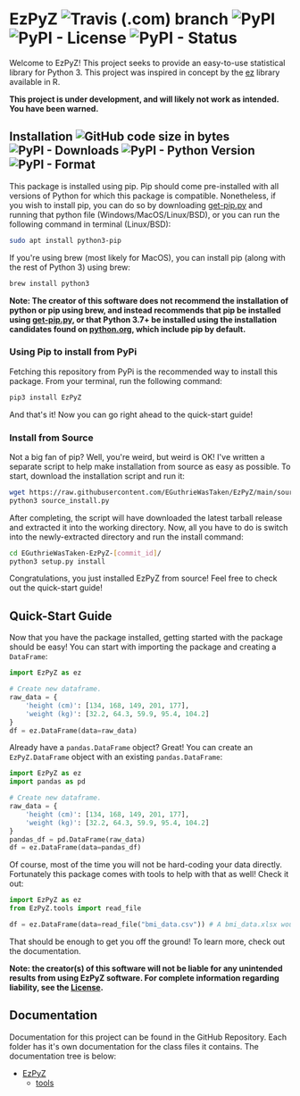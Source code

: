 # EzPyZ ![Travis (.com) branch](https://img.shields.io/travis/com/EGuthrieWasTaken/EzPyZ/main) ![PyPI](https://img.shields.io/pypi/v/EzPyZ) ![PyPI - License](https://img.shields.io/pypi/l/EzPyZ) ![PyPI - Status](https://img.shields.io/pypi/status/EzPyZ)

Welcome to EzPyZ! This project seeks to provide an easy-to-use statistical library for Python 3. This project was inspired in concept by the [ez](https://github.com/mike-lawrence/ez) library available in R.  

**This project is under development, and will likely not work as intended. You have been warned.**

## Installation ![GitHub code size in bytes](https://img.shields.io/github/languages/code-size/EGuthrieWasTaken/EzPyZ) ![PyPI - Downloads](https://img.shields.io/pypi/dw/EzPyZ) ![PyPI - Python Version](https://img.shields.io/pypi/pyversions/EzPyZ) ![PyPI - Format](https://img.shields.io/pypi/format/EzPyZ)

This package is installed using pip. Pip should come pre-installed with all versions of Python for which this package is compatible. Nonetheless, if you wish to install pip, you can do so by downloading [get-pip.py](https://pip.pypa.io/en/stable/installing/) and running that python file (Windows/MacOS/Linux/BSD), or you can run the following command in terminal (Linux/BSD):

```bash
sudo apt install python3-pip
```

If you're using brew (most likely for MacOS), you can install pip (along with the rest of Python 3) using brew:

```bash
brew install python3
```

**Note: The creator of this software does not recommend the installation of python or pip using brew, and instead recommends that pip be installed using [get-pip.py](https://pip.pypa.io/en/stable/installing/), or that Python 3.7+ be installed using the installation candidates found on [python.org](https://www.python.org/downloads/), which include pip by default.**

### Using Pip to install from PyPi

Fetching this repository from PyPi is the recommended way to install this package. From your terminal, run the following command:

```bash
pip3 install EzPyZ
```

And that's it! Now you can go right ahead to the quick-start guide!

### Install from Source

Not a big fan of pip? Well, you're weird, but weird is OK! I've written a separate script to help make installation from source as easy as possible. To start, download the installation script and run it:

```bash
wget https://raw.githubusercontent.com/EGuthrieWasTaken/EzPyZ/main/source_install.py
python3 source_install.py
```

After completing, the script will have downloaded the latest tarball release and extracted it into the working directory. Now, all you have to do is switch into the newly-extracted directory and run the install command:

```bash
cd EGuthrieWasTaken-EzPyZ-[commit_id]/
python3 setup.py install
```

Congratulations, you just installed EzPyZ from source! Feel free to check out the quick-start guide!

## Quick-Start Guide

Now that you have the package installed, getting started with the package should be easy! You can start with importing the package and creating a ``DataFrame``:

```python
import EzPyZ as ez

# Create new dataframe.
raw_data = {
    'height (cm)': [134, 168, 149, 201, 177],
    'weight (kg)': [32.2, 64.3, 59.9, 95.4, 104.2]
}
df = ez.DataFrame(data=raw_data)
```

Already have a ``pandas.DataFrame`` object? Great! You can create an ``EzPyZ.DataFrame`` object with an existing ``pandas.DataFrame``:

```python
import EzPyZ as ez
import pandas as pd

# Create new dataframe.
raw_data = {
    'height (cm)': [134, 168, 149, 201, 177],
    'weight (kg)': [32.2, 64.3, 59.9, 95.4, 104.2]
}
pandas_df = pd.DataFrame(raw_data)
df = ez.DataFrame(data=pandas_df)
```

Of course, most of the time you will not be hard-coding your data directly. Fortunately this package comes with tools to help with that as well! Check it out:

```python
import EzPyZ as ez
from EzPyZ.tools import read_file

df = ez.DataFrame(data=read_file("bmi_data.csv")) # A bmi_data.xlsx would also work here.
```

That should be enough to get you off the ground! To learn more, check out the documentation.

**Note: the creator(s) of this software will not be liable for any unintended results from using EzPyZ software. For complete information regarding liability, see the [License](https://github.com/EGuthrieWasTaken/EzPyZ/blob/main/LICENSE).**  

## Documentation

Documentation for this project can be found in the GitHub Repository. Each folder has it's own documentation for the class files it contains. The documentation tree is below:

* [EzPyZ](https://github.com/EGuthrieWasTaken/EzPyZ/tree/main/EzPyZ)
  * [tools](https://github.com/EGuthrieWasTaken/EzPyZ/tree/main/EzPyZ/tools)
